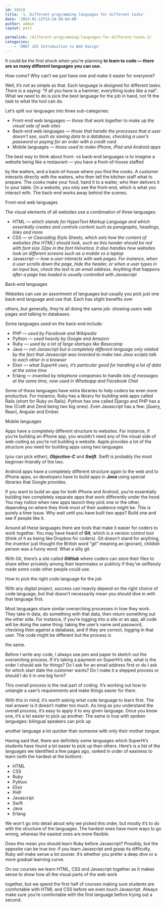 ```yaml
---
id: 59610
title: '1. Different programming languages for different tasks'
date: '2023-01-13T13:34:58-04:00'
author: admin
layout: post

permalink: /different-programming-languages-for-different-tasks-2/
categories:
    - 'DMET 155 Introduction to Web Design'
---
```


It could be the first shock when you’re planning **to learn to code — there are so many different languages you can use.**

How come? Why can’t we just have one and make it easier for everyone?

Well, it’s not as simple as that. Each language is designed for different tasks. There is a saying: “If all you have is a hammer, everything looks like a nail”. What we need to do is pick the best language for the job in hand, not fit the task to what the tool can do.

Let’s split our languages into three sub-categories:

- Front-end web languages *— those that work together to make up the visual side of web sites*
- Back-end web languages *— those that handle the processes that a user doesn’t see, such as saving data to a database, checking a user’s password or paying for an order with a credit card*
- Mobile languages *— those used to make iPhone, iPad and Android apps*

The best way to think about front- vs back-end languages is to imagine a website being like a restaurant — you have a front-of-house staffed

by the waiters, and a back-of-house where you find the cooks. A customer interacts directly with the waiters, who then tell the kitchen staff what to prepare. The cooks make your food, hand it to a waiter, who then delivers it to your table. On a website, you only see the front-end, which is what you interact with. The back-end works away behind the scenes.

Front-end web languages

The visual elements of all websites use a combination of three languages:

- HTML *— which stands for HyperText Markup Language and which essentially creates and controls content such as paragraphs, headings, links and more*
- CSS *— or Cascading Style Sheets, which sets how the content of websites (the HTML) should look, such as this header should be red with font size 32px in the font Helvetica. It also handles how websites look on different screens such as a mobile vs a laptop*
- Javascript *— how a user interacts with web pages. For instance, when a user scrolls down the page, hide the header, or when a user types in an input box, check the text is an email address. Anything that happens after a page has loaded is usually controlled with Javascript*

Back-end languages

Websites can use an assortment of languages but usually you pick just one back-end language and use that. Each has slight benefits over

others, but generally, they’re all doing the same job: showing users web pages and talking to databases.

Some languages used on the back-end include:

- PHP *— used by Facebook and Wikipedia*
- Python *— used heavily by Google and Amazon*
- Ruby *— used by a lot of large startups like Basecamp*
- Java *— not Javascript but a completely different language only related by the fact that Javascript was invented to make two Java scripts talk to each other in a browser*
- Elixir *— what SuperHi uses, it’s particular good for handling a lot of data at the same time*
- Erlang *— invented by telephone companies to handle lots of messages at the same time, now used in Whatsapp and Facebook Chat*

Some of these languages have extra libraries to help coders be even more productive. For instance, Ruby has a library for building web apps called Rails (short for Ruby on Rails). Python has one called Django and PHP has a few (Craft and Zend being two big ones). Even Javascript has a few: jQuery, React, Angular and Ember.

Mobile languages

Apps have a completely different structure to websites. For instance, if you’re building an iPhone app, you wouldn’t need any of the visual side of web coding as you’re not building a website. Apple provides a lot of the structure you need for building apps using two languages

(you can pick either), ***Objective-C*** and ***Swift***. Swift is probably the most beginner-friendly of the two.

Android apps have a completely different structure again to the web and to iPhone apps, so developers have to build apps in ***Java*** using special libraries that Google provides.

If you want to build an app for both iPhone and Android, you’re essentially building two completely separate apps that work differently under the hood. You may notice when new apps launch they pick one or the other, depending on where they think most of their audience might be. This is purely a time issue. Why wait until you have built two apps? Build one and see if people like it.

Around all these languages there are tools that make it easier for coders to work together. You may have heard of ***Git***, which is a version control tool (think of it as being like Dropbox for coders). Git doesn’t stand for anything, the inventor just thought the British word “git” meaning an ignorant, childish person was a funny word. What a silly git.

With Git, there’s a site called ***GitHub*** where coders can store their files to share either privately among their teammates or publicly if they’ve selflessly made some code other people could use.

How to pick the right code language for the job

With any digital project, success can heavily depend on the right choice of code language, but that doesn’t necessarily mean you should dive in with that language first.

Most languages share similar overarching processes in how they work. They take in data, do something with that data, then return something out the other side. For instance, if you’re logging into a site or an app, all code will be doing the same thing: taking the user’s name and password, checking then against a database, and if they are correct, logging in that user. The code might be different but the process is

the same.

Before I write any code, I always use pen and paper to sketch out the overarching process. If it’s taking a payment on SuperHi’s site, what is the order I should ask for things? Do I ask for an email address first or do I ask for which start date the customer wants? Do I make it a stepped process or should I do it in one big form?

This overall process is the real part of coding. It’s working out how to untangle a user’s requirements and make things easier for them.

With this in mind, it’s worth asking what code language to learn first. The real answer is it doesn’t matter too much. As long as you understand the overall process, it’s easy to apply it to any given language. Once you know one, it’s a lot easier to pick up another. The same is true with spoken languages: bilingual speakers can pick up

another language a lot quicker than someone with only their mother tongue.

Having said that, there are definitely some languages which SuperHi’s students have found a lot easier to pick up than others. Here’s is a list of the languages we identified a few pages ago, ranked in order of easiness to learn (with the hardest at the bottom):

- HTML
- CSS
- Ruby
- Python
- Elixir
- PHP
- Javascript
- Swift
- Java
- Erlang

We won’t go into detail about why we picked this order, but mostly it’s to do with the structure of the languages. The hardest ones have more ways to go wrong, whereas the easiest ones are more flexible.

Does this mean you should learn Ruby before Javascript? Possibly, but the opposite can be true too: if you learn Javascript and grasp its difficulty, Ruby will make sense a lot sooner. It’s whether you prefer a deep dive or a more gradual learning curve.

On our courses we learn HTML, CSS and Javascript together as it makes sense to show how all the visual parts of the web work

together, but we spend the first half of courses making sure students are comfortable with HTML and CSS before we even touch Javascript. Always make sure you’re comfortable with the first language before trying out a second.